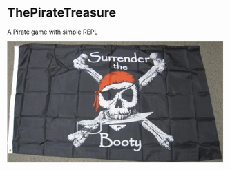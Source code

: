 # ThePirateTreasure
 A Pirate game with simple REPL 
 
 
<img src="$_12.JPG" name="The Pirate Game" />
